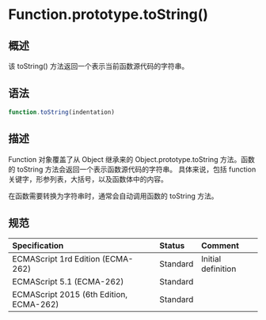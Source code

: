 # Function.prototype.toString()

## 概述

该 toString() 方法返回一个表示当前函数源代码的字符串。

## 语法

```javascript
function.toString(indentation)
```

## 描述

Function 对象覆盖了从 Object 继承来的 Object.prototype.toString 方法。函数的 toString 方法会返回一个表示函数源代码的字符串。
具体来说，包括 function关键字，形参列表，大括号，以及函数体中的内容。

在函数需要转换为字符串时，通常会自动调用函数的 toString 方法。

## 规范

| Specification                           | Status   | Comment            |
|:----------------------------------------|:---------|:-------------------|
| ECMAScript 1rd Edition (ECMA-262)       | Standard | Initial definition |
| ECMAScript 5.1 (ECMA-262)               | Standard |                    |
| ECMAScript 2015 (6th Edition, ECMA-262) | Standard |                    |